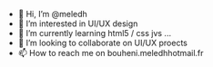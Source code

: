 - 👋 Hi, I’m @meledh
- 👀 I’m interested in UI/UX design
- 🌱 I’m currently learning html5 / css jvs ...
- 💞️ I’m looking to collaborate on UI/UX proects
- 📫 How to reach me on bouheni.meledhhotmail.fr

<!---
meledh/meledh is a ✨ special ✨ repository because its `README.md` (this file) appears on your GitHub profile.
You can click the Preview link to take a look at your changes.
--->
